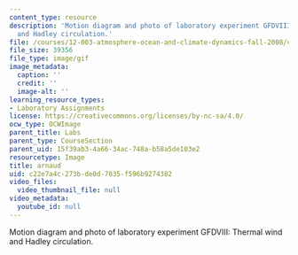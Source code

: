 ```yaml
---
content_type: resource
description: 'Motion diagram and photo of laboratory experiment GFDVIII: Thermal wind
  and Hadley circulation.'
file: /courses/12-003-atmosphere-ocean-and-climate-dynamics-fall-2008/c22e7a4c273bde0d7035f596b9274382_arnaud.gif
file_size: 39356
file_type: image/gif
image_metadata:
  caption: ''
  credit: ''
  image-alt: ''
learning_resource_types:
- Laboratory Assignments
license: https://creativecommons.org/licenses/by-nc-sa/4.0/
ocw_type: OCWImage
parent_title: Labs
parent_type: CourseSection
parent_uid: 15f39ab3-4a66-34ac-748a-b58a5de103e2
resourcetype: Image
title: arnaud
uid: c22e7a4c-273b-de0d-7035-f596b9274382
video_files:
  video_thumbnail_file: null
video_metadata:
  youtube_id: null
---
```

Motion diagram and photo of laboratory experiment GFDVIII: Thermal wind and Hadley circulation.